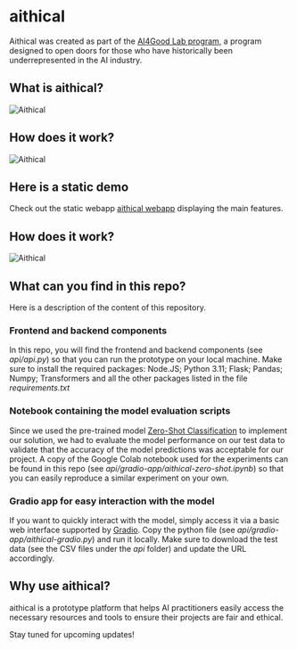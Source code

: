# aithical
Aithical was created as part of the [AI4Good Lab program](https://www.ai4goodlab.com/), a program designed to open doors for those who have historically been underrepresented in the AI industry.

## What is aithical?
<img
  src="https://bonam-m.github.io/aithical/src/aithical_summary1.jpg"
  alt="Aithical"
  title="Optional title"
  style="display: inline-block; margin: 0 auto; max-width: 200px">

## How does it work?
<img
  src="https://bonam-m.github.io/aithical/src/aithical_summary2.jpg"
  alt="Aithical"
  title="Optional title"
  style="display: inline-block; margin: 0 auto; max-width: 200px">

## Here is a static demo
Check out the static webapp [aithical webapp](https://docs.google.com/presentation/d/1M1JwmeumfGc09z4RnCjGhZI1PpGyf3poL8R27tYedbc/edit?usp=sharing) displaying the main features.  


## How does it work?
<img
  src="https://bonam-m.github.io/aithical/src/aithical_summary2.jpg"
  alt="Aithical"
  title="Optional title"
  style="display: inline-block; margin: 0 auto; max-width: 200px">

## What can you find in this repo?
Here is a description of the content of this repository.

### Frontend and backend components
In this repo, you will find the frontend and backend components (see _api/api.py_) so that you can run the prototype on your local machine.
Make sure to install the required packages: Node.JS; Python 3.11; Flask; Pandas; Numpy; Transformers and all the other packages listed in the file _requirements.txt_

### Notebook containing the model evaluation scripts
Since we used the pre-trained model [Zero-Shot Classification](https://huggingface.co/tasks/zero-shot-classification) to implement our solution, we had to evaluate the model performance on our test data to validate that the accuracy of the model predictions was acceptable for our project. A copy of the Google Colab notebook used for the experiments can be found in this repo  (see _api/gradio-app/aithical-zero-shot.ipynb_) so that you can easily reproduce a similar experiment on your own.

### Gradio app for easy interaction with the model
If you want to quickly interact with the model, simply access it via a basic web interface supported by [Gradio](https://gradio.app/). 
Copy the python file (see _api/gradio-app/aithical-gradio.py_) and run it locally.
Make sure to download the test data (see the CSV files under the _api_ folder) and update the URL accordingly.

## Why use aithical?
aithical is a prototype platform that helps AI practitioners easily access the necessary resources and tools to ensure their projects are fair and ethical.

Stay tuned for upcoming updates!

